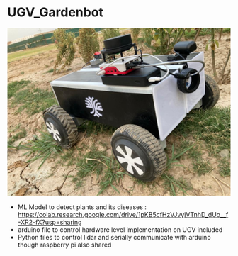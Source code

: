 # UGV_Gardenbot



![UGV VaaaT](https://github.com/Amnx404/UGV_Gardenbot/blob/d7a18927c370d99b7177e7dd6d2279a89e95ef6a/WhatsApp%20Image%202022-06-06%20at%2010.49.38%20PM.jpeg)

* ML Model to detect plants and its diseases : https://colab.research.google.com/drive/1pKB5cfHzVJvyjVTnhD_dUo__f-XR2-fX?usp=sharing
* arduino file to control hardware level implementation on UGV included
* Python files to control lidar and serially communicate with arduino though raspberry pi also shared 

